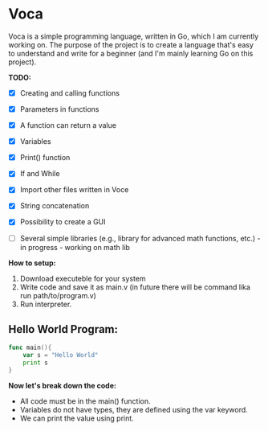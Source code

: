 # Voca
Voca is a simple programming language, written in Go, which I am currently working on. The purpose of the project is to create a language that's easy to understand and write for a beginner (and I'm mainly learning Go on this project).

**TODO:**
 - [x] Creating and calling functions
 - [x] Parameters in functions
 - [x] A function can return a value
 - [x] Variables  
 - [x] Print() function 
 - [x] If and While
 - [x] Import other files written in Voce
 - [x] String concatenation
 - [x] Possibility to create a GUI
 - [ ] Several simple libraries (e.g., library for advanced math
       functions, etc.) - in progress - working on math lib
 


**How to setup:**
1. Download executeble for your system
2. Write code and save it as main.v (in future there will be command lika run path/to/program.v)
3. Run interpreter.


## Hello World Program:
```go
func main(){
    var s = "Hello World"
    print s
}
```

**Now let's break down the code:**
* All code must be in the main() function.
* Variables do not have types, they are defined using the var keyword.
* We can print the value using print.
